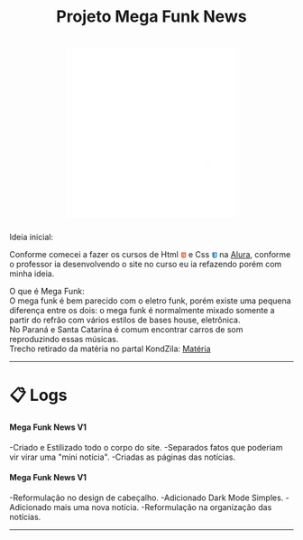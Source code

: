 <h1 align="center"> Projeto Mega Funk News </h1>

<h1 align="center"><img height="300em" src="https://github.com/WillianMateusUss/edutech-pr/blob/main/Mega%20Funk%20News/Mega%20Funk%20News%20V1/logo.png"/></h1>

<p>Ideia inicial:<br>

  Conforme comecei a fazer os cursos de Html 
  <img align="center" alt="HTML" height="10" width="10" src="https://raw.githubusercontent.com/devicons/devicon/master/icons/html5/html5-original.svg">
  e Css 
  <img align="center" alt="CSS" height="10" width="10" src="https://raw.githubusercontent.com/devicons/devicon/master/icons/css3/css3-original.svg"> 
  na <a href="alura.com.br">Alura</a>, conforme o professor ia desenvolvendo o site no curso eu ia refazendo porém com minha ideia.
  <br>
  
</p>

<p>O que é Mega Funk:<br>
  O mega funk é bem parecido com o eletro funk, porém existe uma pequena diferença entre os dois: o mega funk é normalmente mixado somente a partir do refrão com vários estilos de bases house, eletrônica.
  <br>
  No Paraná e Santa Catarina é comum encontrar carros de som reproduzindo essas músicas.
  <br>
  Trecho retirado da matéria no partal KondZila: <a href="https://kondzilla.com/m/mais-proximo-eletronico-surge-o-movimento-funk-rave">Matéria</a>
</p>

------

<h1>📋 Logs</h1>

<h4> Mega Funk News V1 </h4>

-Criado e Estilizado todo o corpo do site.
-Separados fatos que poderiam vir virar uma "mini notícia".
-Criadas as páginas das notícias.

<h4> Mega Funk News V1 </h4>

-Reformulação no design de cabeçalho.
-Adicionado Dark Mode Simples.
-Adicionado mais uma nova notícia.
-Reformulação na organização das notícias.

------
